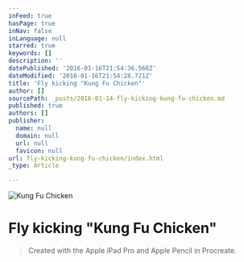 ```yaml
---
inFeed: true
hasPage: true
inNav: false
inLanguage: null
starred: true
keywords: []
description: ''
datePublished: '2016-01-16T21:54:36.568Z'
dateModified: '2016-01-16T21:54:28.721Z'
title: 'Fly kicking "Kung Fu Chicken"'
author: []
sourcePath: _posts/2016-01-14-fly-kicking-kung-fu-chicken.md
published: true
authors: []
publisher:
  name: null
  domain: null
  url: null
  favicon: null
url: fly-kicking-kung-fu-chicken/index.html
_type: Article

---
```

![Kung Fu Chicken](https://s3-us-west-2.amazonaws.com/the-grid-img/p/5db535b17c08f7fa2bec89c26397321fa30b01a5.jpg)

# Fly kicking "Kung Fu Chicken"

> Created with the Apple iPad Pro and Apple Pencil in Procreate.
